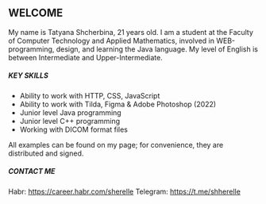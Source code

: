 ## WELCOME

My name is Tatyana Shcherbina, 21 years old. I am a student at the Faculty of Computer Technology and Applied Mathematics, involved in WEB-programming, design, and learning the Java language. My level of English is between Intermediate and Upper-Intermediate.

##### KEY SKILLS #####
* Ability to work with HTTP, CSS, JavaScript
* Ability to work with Tilda, Figma & Adobe Photoshop (2022)
* Junior level Java programming
* Junior level C++ programming
* Working with DICOM format files

All examples can be found on my page; for convenience, they are distributed and signed.

##### CONTACT ME #####
Habr: https://career.habr.com/sherelle
Telegram: https://t.me/shherelle

